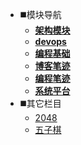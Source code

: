 
<!-- * 快速入门 -->
* ◼️模块导航
   * [**架构模块**](/architecture/README)
   * [**devops**](/devops/README)
   * [**编程基础**](/pbase/README)
   * [**博客笔迹**](/pblog/README)
   * [**编程笔迹**](/pnote/README)
   * [**系统平台**](/platform/README)
* ️️◼️其它栏目
   * [2048](/static/html/game/game2048)
   * [五子棋](/static/html/game/gobang)
